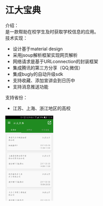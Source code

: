 # 江大宝典 <br />
介绍： <br />
  是一款帮助在校学生及时获取学校信息的应用。 <br />
技术实现： <br />
- 设计基于material design <br />
- 采用jsoup解析框架实现网页解析 <br />
- 网络请求是基于URLconnection的封装框架 <br />
- 集成腾讯的第三方分享（QQ,微信） <br />
- 集成bugly的自动升级sdk <br />
- 支持收藏、添加宣讲会到日历中 <br />
- 支持消息推送功能 <br />

支持省份： <br />
- 江苏、上海、浙江地区的高校 <br />

<img src="https://raw.githubusercontent.com/weiwangqiang/ProjectIcn/master/picture/jiangdabaodian/Screenshot_2017-03-30-12-10-59_meitu_4.jpg" width="30%" height="30%">
